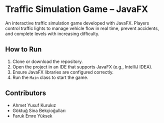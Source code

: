 # Traffic Simulation Game – JavaFX

An interactive traffic simulation game developed with JavaFX. Players control traffic lights to manage vehicle flow in real time, prevent accidents, and complete levels with increasing difficulty.

## How to Run
1. Clone or download the repository.
2. Open the project in an IDE that supports JavaFX (e.g., IntelliJ IDEA).
3. Ensure JavaFX libraries are configured correctly.
4. Run the `Main` class to start the game.

## Contributors
- Ahmet Yusuf Kurukız  
- Göktuğ Sina Bekçioğulları  
- Faruk Emre Yüksek
